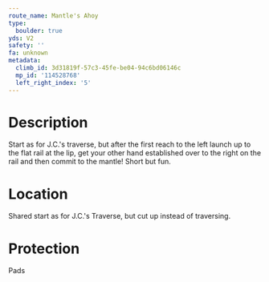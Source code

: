 ```yaml
---
route_name: Mantle's Ahoy
type:
  boulder: true
yds: V2
safety: ''
fa: unknown
metadata:
  climb_id: 3d31819f-57c3-45fe-be04-94c6bd06146c
  mp_id: '114528768'
  left_right_index: '5'
---
```

# Description
Start as for J.C.'s traverse, but after the first reach to the left launch up to the flat rail at the lip, get your other hand established over to the right on the rail and then commit to the mantle! Short but fun.

# Location
Shared start as for J.C.'s Traverse, but cut up instead of traversing.

# Protection
Pads

